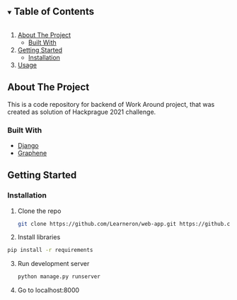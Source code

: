 <!--
*** Thanks for checking out the Best-README-Template. If you have a suggestion
*** that would make this better, please fork the repo and create a pull request
*** or simply open an issue with the tag "enhancement".
*** Thanks again! Now go create something AMAZING! :D
***
***
***
*** To avoid retyping too much info. Do a search and replace for the following:
*** github_username, repo_name, twitter_handle, email, project_title, project_description
-->


<!-- TABLE OF CONTENTS -->
<details open="open">
  <summary><h2 style="display: inline-block">Table of Contents</h2></summary>
  <ol>
    <li>
      <a href="#about-the-project">About The Project</a>
      <ul>
        <li><a href="#built-with">Built With</a></li>
      </ul>
    </li>
    <li>
      <a href="#getting-started">Getting Started</a>
      <ul>
        <li><a href="#installation">Installation</a></li>
      </ul>
    </li>
    <li><a href="#usage">Usage</a></li>
  </ol>
</details>



<!-- ABOUT THE PROJECT -->
## About The Project

This is a code repository for backend of Work Around project, that was created as solution of Hackprague 2021 challenge.

### Built With

* [Django](https://www.djangoproject.com/)
* [Graphene](https://graphene-python.org/)


<!-- GETTING STARTED -->
## Getting Started

### Installation

1. Clone the repo
   ```sh
   git clone https://github.com/Learneron/web-app.git https://github.com/osvalros/work-around-backend.git
   ```
2. Install libraries
  ```sh
  pip install -r requirements
  ```
3. Run development server
   ```sh
   python manage.py runserver
   ```
4. Go to localhost:8000
